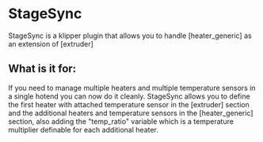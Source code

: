 # StageSync
StageSync is a klipper plugin that allows you to handle [heater_generic] as an extension of [extruder]



## What is it for:

If you need to manage multiple heaters and multiple temperature sensors in a single hotend you can now do it cleanly.
StageSync allows you to define the first heater with attached temperature sensor in the [extruder] section and the additional heaters and temperature sensors in the [heater_generic] section, also adding the "temp_ratio" variable which is a temperature multiplier definable for each additional heater.
